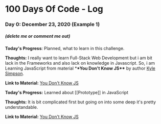 # 100 Days Of Code - Log

### Day 0: December 23, 2020 (Example 1)

##### (delete me or comment me out)

**Today's Progress**: Planned, what to learn in this challenge.

**Thoughts:** I really want to learn Full-Stack Web Development but i am bit lack in the Frameworks and also lack on knowledge in Javascript. So, i am Learning JavaScript from material \***\*You Don't Know JS\*\*** by author [Kyle Simpson](http://getify.me/).

**Link to Material:** [You Don't Know JS](https://github.com/getify/You-Dont-Know-JS.git)


**Today's Progress:** Learned about \[\[Prototype\]\] in JavaScript

**Thoughts:** It is bit complicated first but going on into some deep it's pretty understandable.

**Link to Material:** [You Don't Know JS](https://github.com/getify/You-Dont-Know-JS.git)
